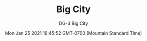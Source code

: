 ---
category: "wall_covering"
date: "Mon Jan 25 2021 16:45:52 GMT-0700 (Mountain Standard Time)"
description: "null"
designer: "Doug Glovaski"
href: "https://www.areaenvironments.com/doug-glovaski"
image_primary: "./img/dg+big+city+art.jpg"
image_secondary: "./img/Big+City+Interior.jpg"
image_thumb: "./img/Doug+Glovaski.png"
manufacturer: "Area Environments"
slug: "/manufacturers/area_environments/wall_covering/big_city"
subtitle: "DG-3  Big City"
tags:
  - "area_environments"
  - "wall_covering"
title: "Big City"
---